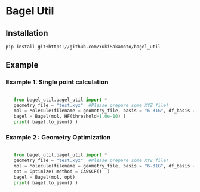 # Bagel Util

## Installation

 ```shell
 pip install git+https://github.com/YukiSakamoto/bagel_util
 ```

## Example

### Example 1: Single point calculation
 ```python

	from bagel_util.bagel_util import *
    geometry_file = "test.xyz"	#Please prepare some XYZ file!
    mol = Molecule(filename = geometry_file, basis = "6-31G", df_basis = "svp-jkfit")
    bagel = Bagel(mol, HF(threshold=1.0e-10) )
    print( bagel.to_json() )

 ```

### Example 2 : Geometry Optimization 
 ```python

	from bagel_util.bagel_util import *
    geometry_file = "test.xyz"	#Please prepare some XYZ file!
    mol = Molecule(filename = geometry_file, basis = "6-31G", df_basis = "svp-jkfit")
    opt = Optimize( method = CASSCF()  )
    bagel = Bagel(mol, opt)
    print( bagel.to_json() )

 ```
